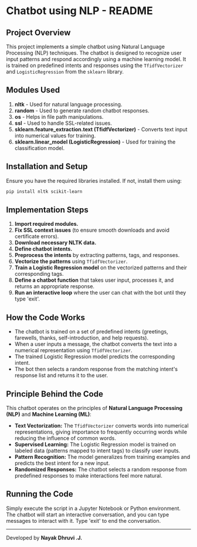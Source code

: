 # Chatbot using NLP - README

## Project Overview
This project implements a simple chatbot using Natural Language Processing (NLP) techniques. The chatbot is designed to recognize user input patterns and respond accordingly using a machine learning model. It is trained on predefined intents and responses using the `TfidfVectorizer` and `LogisticRegression` from the `sklearn` library.

## Modules Used

1. **nltk** - Used for natural language processing.
2. **random** - Used to generate random chatbot responses.
3. **os** - Helps in file path manipulations.
4. **ssl** - Used to handle SSL-related issues.
5. **sklearn.feature_extraction.text (TfidfVectorizer)** - Converts text input into numerical values for training.
6. **sklearn.linear_model (LogisticRegression)** - Used for training the classification model.

## Installation and Setup
Ensure you have the required libraries installed. If not, install them using:
```bash
pip install nltk scikit-learn
```

## Implementation Steps
1. **Import required modules.**
2. **Fix SSL context issues** (to ensure smooth downloads and avoid certificate errors).
3. **Download necessary NLTK data.**
4. **Define chatbot intents.**
5. **Preprocess the intents** by extracting patterns, tags, and responses.
6. **Vectorize the patterns** using `TfidfVectorizer`.
7. **Train a Logistic Regression model** on the vectorized patterns and their corresponding tags.
8. **Define a chatbot function** that takes user input, processes it, and returns an appropriate response.
9. **Run an interactive loop** where the user can chat with the bot until they type 'exit'.

## How the Code Works
- The chatbot is trained on a set of predefined intents (greetings, farewells, thanks, self-introduction, and help requests).
- When a user inputs a message, the chatbot converts the text into a numerical representation using `TfidfVectorizer`.
- The trained Logistic Regression model predicts the corresponding intent.
- The bot then selects a random response from the matching intent's response list and returns it to the user.

## Principle Behind the Code
This chatbot operates on the principles of **Natural Language Processing (NLP)** and **Machine Learning (ML)**:
- **Text Vectorization:** The `TfidfVectorizer` converts words into numerical representations, giving importance to frequently occurring words while reducing the influence of common words.
- **Supervised Learning:** The Logistic Regression model is trained on labeled data (patterns mapped to intent tags) to classify user inputs.
- **Pattern Recognition:** The model generalizes from training examples and predicts the best intent for a new input.
- **Randomized Responses:** The chatbot selects a random response from predefined responses to make interactions feel more natural.

## Running the Code
Simply execute the script in a Jupyter Notebook or Python environment. The chatbot will start an interactive conversation, and you can type messages to interact with it. Type 'exit' to end the conversation.

---
Developed by **Nayak Dhruvi .J.**
